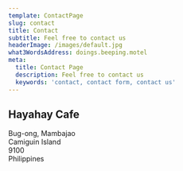 ```yaml
---
template: ContactPage
slug: contact
title: Contact
subtitle: Feel free to contact us
headerImage: /images/default.jpg
what3WordsAddress: doings.beeping.motel
meta:
  title: Contact Page
  description: Feel free to contact us
  keywords: 'contact, contact form, contact us'
---
```

## Hayahay Cafe

Bug-ong, Mambajao<br />
Camiguin Island<br />
9100<br />
Philippines<br />
